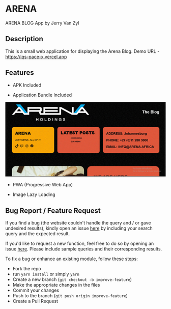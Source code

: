 # ARENA
ARENA BLOG App by Jerry Van Zyl
## Description

This is a small web application for displaying the Arena Blog.
Demo URL - https://iqs-pace-x.vercel.app


## Features

- APK Included

- Application Bundle Included

![Resposive Design](screen1.jpg)

- PWA (Progressive Web App)

- Image Lazy Loading


## Bug Report / Feature Request

If you find a bug (the website couldn't handle the query and / or gave undesired results), kindly open an issue [here](https://github.com/JerryVanZyliq/ARENA2/issues/new) by including your search query and the expected result.

If you'd like to request a new function, feel free to do so by opening an issue [here](https://github.com/JerryVanZyliq/ARENA2/issues/new). Please include sample queries and their corresponding results.


To fix a bug or enhance an existing module, follow these steps:

- Fork the repo
- run `yarn install` or simply `yarn`
- Create a new branch (`git checkout -b improve-feature`)
- Make the appropriate changes in the files
- Commit your changes
- Push to the branch (`git push origin improve-feature`)
- Create a Pull Request


